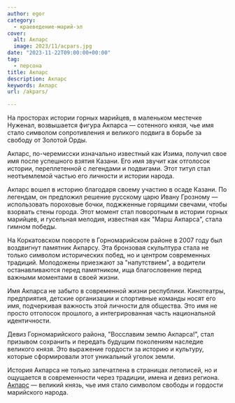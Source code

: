 ```yaml
---
author: egor
category:
  - краеведение-марий-эл
cover:
  alt: Акпарс
  image: 2023/11/acpars.jpg
date: "2023-11-22T09:00:00+00:00"
tag:
  - персона
title: Акпарс
description: Акпарс
keywords: Акпарс
url: /akpars/

---
```

На просторах истории горных марийцев, в маленьком местечке Нуженал, возвышается фигура Акпарса — сотенного князя, чье имя стало символом сопротивления и великого подвига в борьбе за свободу от Золотой Орды.

Акпарс, по-черемисски изначально известный как Изима, получил свое имя после успешного взятия Казани. Его имя звучит как отголосок истории, переплетенной с легендами и подвигами. Этот титул стал неотъемлемой частью его личности и истории народа.

Акпарс вошел в историю благодаря своему участию в осаде Казани. По легендам, он предложил решение русскому царю Ивану Грозному — использовать пороховые бочки, поджженные горящими свечами, чтобы взорвать стены города. Этот момент стал поворотным в истории горных марийцев, и гусельная мелодия, известная как "Марш Акпарса", стала гимном победы.

На Коркатовском повороте в Горномарийском районе в 2007 году был воздвигнут памятник Акпарсу. Эта бронзовая скульптура стала не только символом исторических побед, но и центром современных традиций. Молодожены приезжают за "напутствием", а водители останавливаются перед памятником, ища благословение перед важными моментами в своей жизни.

Имя Акпарса не забыто в современной жизни республики. Кинотеатры, предприятия, детские организации и спортивные команды носят его имя, подчеркивая важность этой личности для общества. Это имя не просто отголосок прошлого, а интегрированная часть национальной идентичности.

Девиз Горномарийского района, "Восславим землю Акпарса!", стал призывом сохранить и передать будущим поколениям наследие великого князя. Это выражение гордости за историю и культуру, которые сформировали этот уникальный уголок земли.

История Акпарса не только запечатлена в страницах летописей, но и ощущается в современности через традиции, имена и девиз региона. [Акпарс](/stolovaya-akpars/) — великий князь, чье имя стало символом свободы и гордости марийского народа.
